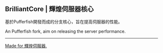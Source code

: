 ## BrilliantCore | 輝煌伺服器核心

基於Pufferfish開發而成的分支核心，旨在提高伺服器的性能。

An Pufferfish fork, aim on releasing the server performance.

---

[Made for 輝煌伺服器.](https://discord.gg/5MHGpAFGEN "The Copyright of the entire source codes is owned by NCT-skyouo according to Article 10 the Copyright Law of the Republic of China.")


